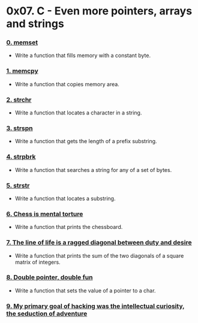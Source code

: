 # 0x07. C - Even more pointers, arrays and strings

### [0. memset](./0-memset.c)
* Write a function that fills memory with a constant byte.

### [1. memcpy ](./1-memcpy.c)
* Write a function that copies memory area.

### [2. strchr](./2-strchr.c)
* Write a function that locates a character in a string.

### [3. strspn](./3-strspn.c)
* Write a function that gets the length of a prefix substring.

### [4. strpbrk ](./4-strpbrk.c)
* Write a function that searches a string for any of a set of bytes.

### [5. strstr](./5-strstr.c)
* Write a function that locates a substring.

### [6. Chess is mental torture](./7-print_chessboard.c)
* Write a function that prints the chessboard.

### [7. The line of life is a ragged diagonal between duty and desire](./8-print_diagsums.c)
* Write a function that prints the sum of the two diagonals of a square matrix of integers.

### [8. Double pointer, double fun](./9-set_string.c)
* Write a function that sets the value of a pointer to a char.

### [9. My primary goal of hacking was the intellectual curiosity, the seduction of adventure](./101-crackme_password)

